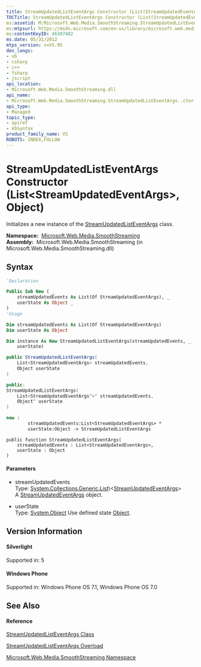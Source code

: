 ```yaml
---
title: StreamUpdatedListEventArgs Constructor (List(StreamUpdatedEventArgs), Object) (Microsoft.Web.Media.SmoothStreaming)
TOCTitle: StreamUpdatedListEventArgs Constructor (List(StreamUpdatedEventArgs), Object)
ms:assetid: M:Microsoft.Web.Media.SmoothStreaming.StreamUpdatedListEventArgs.#ctor(System.Collections.Generic.List{Microsoft.Web.Media.SmoothStreaming.StreamUpdatedEventArgs},System.Object)
ms:mtpsurl: https://msdn.microsoft.com/en-us/library/microsoft.web.media.smoothstreaming.streamupdatedlisteventargs.streamupdatedlisteventargs(v=VS.95)
ms:contentKeyID: 46307482
ms.date: 05/31/2012
mtps_version: v=VS.95
dev_langs:
- vb
- csharp
- c++
- fsharp
- jscript
api_location:
- Microsoft.Web.Media.SmoothStreaming.dll
api_name:
- Microsoft.Web.Media.SmoothStreaming.StreamUpdatedListEventArgs..ctor
api_type:
- Managed
topic_type:
- apiref
- kbSyntax
product_family_name: VS
ROBOTS: INDEX,FOLLOW
---
```


# StreamUpdatedListEventArgs Constructor (List\<StreamUpdatedEventArgs\>, Object)

Initializes a new instance of the [StreamUpdatedListEventArgs](streamupdatedlisteventargs-class-microsoft-web-media-smoothstreaming_1.md) class.

**Namespace:**  [Microsoft.Web.Media.SmoothStreaming](microsoft-web-media-smoothstreaming-namespace_1.md)  
**Assembly:**  Microsoft.Web.Media.SmoothStreaming (in Microsoft.Web.Media.SmoothStreaming.dll)

## Syntax

``` vb
'Declaration

Public Sub New ( _
    streamUpdatedEvents As List(Of StreamUpdatedEventArgs), _
    userState As Object _
)
'Usage

Dim streamUpdatedEvents As List(Of StreamUpdatedEventArgs)
Dim userState As Object

Dim instance As New StreamUpdatedListEventArgs(streamUpdatedEvents, _
    userState)
```

``` csharp
public StreamUpdatedListEventArgs(
    List<StreamUpdatedEventArgs> streamUpdatedEvents,
    Object userState
)
```

``` c++
public:
StreamUpdatedListEventArgs(
    List<StreamUpdatedEventArgs^>^ streamUpdatedEvents, 
    Object^ userState
)
```

``` fsharp
new : 
        streamUpdatedEvents:List<StreamUpdatedEventArgs> * 
        userState:Object -> StreamUpdatedListEventArgs
```

``` jscript
public function StreamUpdatedListEventArgs(
    streamUpdatedEvents : List<StreamUpdatedEventArgs>, 
    userState : Object
)
```

#### Parameters

  - streamUpdatedEvents  
    Type: [System.Collections.Generic.List](https://msdn.microsoft.com/en-us/library/6sh2ey19\(v=vs.95\))\<[StreamUpdatedEventArgs](streamupdatedeventargs-class-microsoft-web-media-smoothstreaming_1.md)\>  
    A [StreamUpdatedEventArgs](streamupdatedeventargs-class-microsoft-web-media-smoothstreaming_1.md) object.

<!-- end list -->

  - userState  
    Type: [System.Object](https://msdn.microsoft.com/en-us/library/e5kfa45b\(v=vs.95\))  
    Use defined state [Object](https://msdn.microsoft.com/en-us/library/e5kfa45b\(v=vs.95\)).

## Version Information

#### Silverlight

Supported in: 5  

#### Windows Phone

Supported in: Windows Phone OS 7.1, Windows Phone OS 7.0  

## See Also

#### Reference

[StreamUpdatedListEventArgs Class](streamupdatedlisteventargs-class-microsoft-web-media-smoothstreaming_1.md)

[StreamUpdatedListEventArgs Overload](streamupdatedlisteventargs-constructor-microsoft-web-media-smoothstreaming_1.md)

[Microsoft.Web.Media.SmoothStreaming Namespace](microsoft-web-media-smoothstreaming-namespace_1.md)


